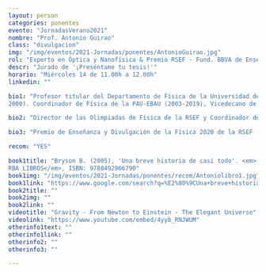 ```yaml
---
layout: person
categories: ponentes
evento: "JornadasVerano2021"
nombre: "Prof. Antonio Guirao"
class: "divulgacion"
img: "/img/eventos/2021-Jornadas/ponentes/AntonioGuirao.jpg"
rol: "Experto en Óptica y Nanofísica & Premio RSEF - Fund. BBVA de Enseñanza y Divulgación de la Física 2020"
descr: "Jurado de '¡Preséntame tu tesis!'"
horario: "Miércoles 14 de 11.00h a 12.00h"
linkedin: ""

bio1: "Profesor titular del Departamento de Física de la Universidad de Murcia (UMU). Licenciado en Física (Valencia, 1994), doctor en Física (Murcia, 1998) y licenciado en Filosofía (Murcia, 1999). Investigador del Center for Visual Science de Rochester (1999-
2000). Coordinador de Física de la PAU-EBAU (2003-2019), Vicedecano de Física (2014-2019) y Coordinador de la Unidad de Cultura Científica de la UMU (2006-2014)."

bio2: "Director de las Olimpiadas de Física de la RSEF y Coordinador de Secundaria en la UMU. He investigado en visión y procesamiento de información y, actualmente, en la epidemia de coronavirus, habiendo participado en 23 proyectos con 40 publicaciones, 50 comunicaciones y 2 patentes internacionales. Desarrollo una intensa labor divulgativa con charlas para enseñanza secundaria, ferias científicas, páginas científicas en los medios y talleres para niños hospitalizados. He dirigido 20 proyectos de ciencia-sociedad y he organizado eventos como los Campus Científicos de Verano del Ministerio de Educación, la Noche de los Investigadores o conmemoraciones de Años Internacionales (Física 2005 y Astronomía 2009)."

bio3: "Premio de Enseñanza y Divulgación de la Física 2020 de la RSEF - Fundación BBVA, y Premio de Investigación &#39;Salud y Sociedad&#39; 2020 de la Real Academia de Medicina y Cirugía de Murcia."

recom: "YES"

book1title: "Bryson B. (2005), 'Una breve historia de casi todo'. <em>
RBA LIBROS</em>, ISBN: 9788492966790"
book1img: "/img/eventos/2021-Jornadas/ponentes/recom/Antoniolibro1.jpg"
book1link: "https://www.google.com/search?q=%E2%80%9CUna+breve+historia+de+casi+todo%22+de+Bill+Bryson&client=firefox-b-d&bih=615&biw=1366&hl=ca&sxsrf=ALeKk012taKRqTSDxTC_cp3zUieycEV4xA%3A1625773049973&ei=-VPnYJTqOuqtgweJ1Y34Bw&oq=%E2%80%9CUna+breve+historia+de+casi+todo%22+de+Bill+Bryson&gs_lcp=Cgdnd3Mtd2l6EAMyBQgAEMsBMgUIABDLATIGCAAQFhAeMgYIABAWEB4yBggAEBYQHjIGCAAQFhAeMgYIABAWEB4yBggAEBYQHjIGCAAQFhAeSgQIQRgAUN4RWOMqYMw1aABwAHgAgAGTGogBijySAQswLjIuNi0xLjktMpgBAKABAaoBB2d3cy13aXrAAQE&sclient=gws-wiz&ved=0ahUKEwjUyoPJnNTxAhXq1uAKHYlqA38Q4dUDCA0&uact=5"
book2title: ""
book2img: ""
book2link: ""
videotitle: "Gravity - From Newton to Einstein - The Elegant Universe"
videolink: "https://www.youtube.com/embed/4yyb_RNJWUM"
otherinfo1text: ""
otherinfo1link: ""
otherinfo2: ""
otherinfo3: ""

---
```

